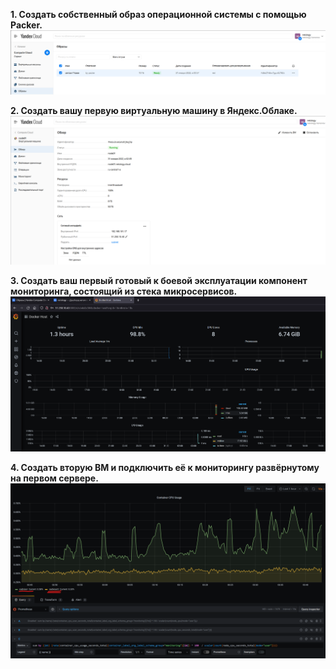 **1. Создать собственный образ операционной системы с помощью Packer.**  
![yc-images](img/yc-images.png)  

**2. Создать вашу первую виртуальную машину в Яндекс.Облаке.**  
![yc-vm](img/yc-vm.png)  

**3. Создать ваш первый готовый к боевой эксплуатации компонент мониторинга, состоящий из стека микросервисов.**  
![yc-grafana](img/yc-grafana.png)  

**4. Создать вторую ВМ и подключить её к мониторингу развёрнутому на первом сервере.**  
![yc-grafana2](img/yc-grafana2.png)  